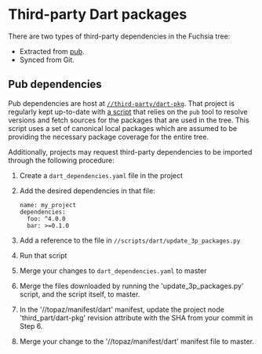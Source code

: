 # Third-party Dart packages


There are two types of third-party dependencies in the Fuchsia tree:

- Extracted from [pub][pub].
- Synced from Git.

## Pub dependencies

Pub dependencies are host at [`//third-party/dart-pkg`][dart-3p]. That project
is regularly kept up-to-date with [a script][dart-3p-script] that relies on the
`pub` tool to resolve versions and fetch sources for the packages that are used
in the tree.
This script uses a set of canonical local packages which are assumed to be
providing the necessary package coverage for the entire tree.

Additionally, projects may request third-party dependencies to be imported
through the following procedure:

1. Create a `dart_dependencies.yaml` file in the project
2. Add the desired dependencies in that file:

   ```
   name: my_project
   dependencies:
     foo: ^4.0.0
     bar: >=0.1.0
   ```

3. Add a reference to the file in `//scripts/dart/update_3p_packages.py`
4. Run that script
5. Merge your changes to `dart_dependencies.yaml` to master
6. Merge the files downloaded by running the 'update_3p_packages.py' script, and the script itself, to master.
7. In the '//topaz/manifest/dart' manifest, update the project node 'third_part/dart-pkg' revision attribute with the SHA from your commit in Step 6.
8. Merge your change to the '//topaz/manifest/dart' manifest file to master.

[pub]: https://pub.dartlang.org/ "Pub"
[dart-3p]: https://fuchsia.googlesource.com/third_party/dart-pkg/+/master "Third-party dependencies"
[dart-3p-script]: /scripts/dart/update_3p_packages.py "Dependencies script"
